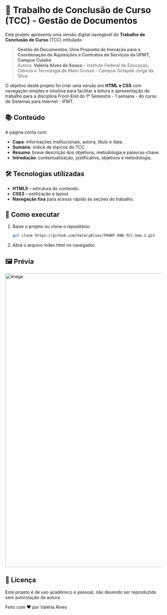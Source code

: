 # 📄 Trabalho de Conclusão de Curso (TCC) - Gestão de Documentos

Este projeto apresenta uma versão digital navegável do **Trabalho de Conclusão de Curso** (TCC) intitulado:

> **Gestão de Documentos: Uma Proposta de Inovação para a Coordenação de Aquisições e Contratos de Serviços da UFMT, Campus Cuiabá**  
> Autora: **Valéria Alves de Sousa** – Instituto Federal de Educação, Ciência e Tecnologia de Mato Grosso – Campus Octayde Jorge da Silva

O objetivo deste projeto foi criar uma versão em **HTML e CSS** com navegação simples e intuitiva para facilitar a leitura e apresentação do trabalho para a disciplina Front-End do 1º Semestre - 1 semana - do curso de Sistemas para Internet - IFMT.  

## 📚 Conteúdo
A página conta com:
- **Capa**: informações institucionais, autora, título e data.
- **Sumário**: índice de tópicos do TCC.
- **Resumo**: breve descrição dos objetivos, metodologia e palavras-chave.
- **Introdução**: contextualização, justificativa, objetivos e metodologia.

## 🛠️ Tecnologias utilizadas
- **HTML5** – estrutura do conteúdo.
- **CSS3** – estilização e layout.
- **Navegação fixa** para acesso rápido às seções do trabalho.

## 🚀 Como executar
1. Baixe o projeto ou clone o repositório:
   ```bash
   git clone https://github.com/ValeryAlves/FRONT-END-TCC-Sem.1.git
2. Abra o arquivo index.html no navegador.

## 🖼️ Prévia
<img width="667" height="945" alt="image" src="https://github.com/user-attachments/assets/eb4a5e29-d506-490f-8767-767454dfd594" />

## 📜 Licença
Este projeto é de uso acadêmico e pessoal, não devendo ser reproduzido sem autorização da autora.

Feito com ❤️ por Valéria Alves
